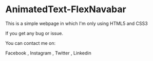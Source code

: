 # AnimatedText-FlexNavabar

This is a simple webpage in which I'm only using HTML5 and CSS3

If you get any bug or issue.

You can contact me on:

Facebook , Instagram , Twitter , Linkedin
